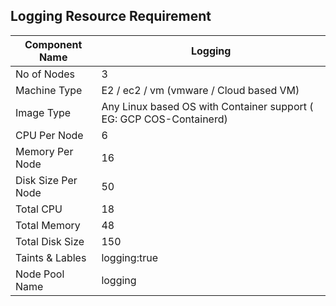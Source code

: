 ## Logging Resource Requirement

| Component Name      | Logging |
| ----------- | ----------- |
| No of Nodes      | 3       |
|  Machine Type  |   E2 / ec2 / vm (vmware / Cloud based VM)      |
| Image Type | Any Linux based OS with Container support ( EG: GCP COS-Containerd)  |
| CPU Per Node | 6 |
| Memory Per Node | 16 |
| Disk Size Per Node  | 50 |
| Total CPU | 18 |
| Total Memory | 48 |
| Total Disk Size | 150 |
| Taints & Lables | logging:true |
| Node Pool Name | logging |